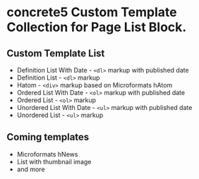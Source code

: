 # concrete5 Custom Template Collection for Page List Block.


## Custom Template List

* Definition List With Date - `<dl>` markup with published date
* Definition List - `<dl>` markup
* Hatom - `<div>` markup based on Microformats hAtom
* Ordered List With Date - `<ol>` markup with published date
* Ordered List - `<ol>` markup
* Unordered List With Date - `<ul>` markup with published date
* Unordered List - `<ul>` markup


## Coming templates

* Microformats hNews
* List with thumbnail image
* and more